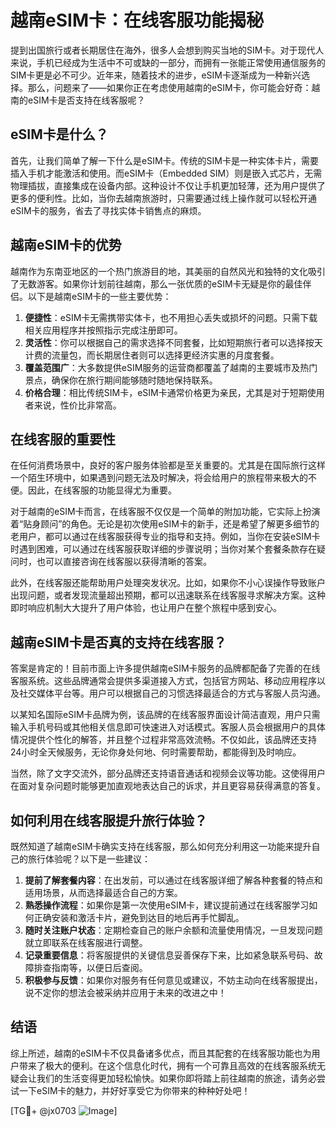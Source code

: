 # 越南eSIM卡：在线客服功能揭秘

提到出国旅行或者长期居住在海外，很多人会想到购买当地的SIM卡。对于现代人来说，手机已经成为生活中不可或缺的一部分，而拥有一张能正常使用通信服务的SIM卡更是必不可少。近年来，随着技术的进步，eSIM卡逐渐成为一种新兴选择。那么，问题来了——如果你正在考虑使用越南的eSIM卡，你可能会好奇：越南的eSIM卡是否支持在线客服呢？

## eSIM卡是什么？

首先，让我们简单了解一下什么是eSIM卡。传统的SIM卡是一种实体卡片，需要插入手机才能激活和使用。而eSIM卡（Embedded SIM）则是嵌入式芯片，无需物理插拔，直接集成在设备内部。这种设计不仅让手机更加轻薄，还为用户提供了更多的便利性。比如，当你去越南旅游时，只需要通过线上操作就可以轻松开通eSIM卡的服务，省去了寻找实体卡销售点的麻烦。

## 越南eSIM卡的优势

越南作为东南亚地区的一个热门旅游目的地，其美丽的自然风光和独特的文化吸引了无数游客。如果你计划前往越南，那么一张优质的eSIM卡无疑是你的最佳伴侣。以下是越南eSIM卡的一些主要优势：

1. **便捷性**：eSIM卡无需携带实体卡，也不用担心丢失或损坏的问题。只需下载相关应用程序并按照指示完成注册即可。
2. **灵活性**：你可以根据自己的需求选择不同套餐，比如短期旅行者可以选择按天计费的流量包，而长期居住者则可以选择更经济实惠的月度套餐。
3. **覆盖范围广**：大多数提供eSIM服务的运营商都覆盖了越南的主要城市及热门景点，确保你在旅行期间能够随时随地保持联系。
4. **价格合理**：相比传统SIM卡，eSIM卡通常价格更为亲民，尤其是对于短期使用者来说，性价比非常高。

## 在线客服的重要性

在任何消费场景中，良好的客户服务体验都是至关重要的。尤其是在国际旅行这样一个陌生环境中，如果遇到问题无法及时解决，将会给用户的旅程带来极大的不便。因此，在线客服的功能显得尤为重要。

对于越南的eSIM卡而言，在线客服不仅仅是一个简单的附加功能，它实际上扮演着“贴身顾问”的角色。无论是初次使用eSIM卡的新手，还是希望了解更多细节的老用户，都可以通过在线客服获得专业的指导和支持。例如，当你在安装eSIM卡时遇到困难，可以通过在线客服获取详细的步骤说明；当你对某个套餐条款存在疑问时，也可以直接咨询在线客服以获得清晰的答案。

此外，在线客服还能帮助用户处理突发状况。比如，如果你不小心误操作导致账户出现问题，或者发现流量超出预期，都可以迅速联系在线客服寻求解决方案。这种即时响应机制大大提升了用户体验，也让用户在整个旅程中感到安心。

## 越南eSIM卡是否真的支持在线客服？

答案是肯定的！目前市面上许多提供越南eSIM卡服务的品牌都配备了完善的在线客服系统。这些品牌通常会提供多渠道接入方式，包括官方网站、移动应用程序以及社交媒体平台等。用户可以根据自己的习惯选择最适合的方式与客服人员沟通。

以某知名国际eSIM卡品牌为例，该品牌的在线客服界面设计简洁直观，用户只需输入手机号码或其他相关信息即可快速进入对话模式。客服人员会根据用户的具体情况提供个性化的解答，并且整个过程非常高效流畅。不仅如此，该品牌还支持24小时全天候服务，无论你身处何地、何时需要帮助，都能得到及时响应。

当然，除了文字交流外，部分品牌还支持语音通话和视频会议等功能。这使得用户在面对复杂问题时能够更加直观地表达自己的诉求，并且更容易获得满意的答复。

## 如何利用在线客服提升旅行体验？

既然知道了越南eSIM卡确实支持在线客服，那么如何充分利用这一功能来提升自己的旅行体验呢？以下是一些建议：

1. **提前了解套餐内容**：在出发前，可以通过在线客服详细了解各种套餐的特点和适用场景，从而选择最适合自己的方案。
2. **熟悉操作流程**：如果你是第一次使用eSIM卡，建议提前通过在线客服学习如何正确安装和激活卡片，避免到达目的地后再手忙脚乱。
3. **随时关注账户状态**：定期检查自己的账户余额和流量使用情况，一旦发现问题就立即联系在线客服进行调整。
4. **记录重要信息**：将客服提供的关键信息妥善保存下来，比如紧急联系号码、故障排查指南等，以便日后查阅。
5. **积极参与反馈**：如果你对服务有任何意见或建议，不妨主动向在线客服提出，说不定你的想法会被采纳并应用于未来的改进之中！

## 结语

综上所述，越南的eSIM卡不仅具备诸多优点，而且其配套的在线客服功能也为用户带来了极大的便利。在这个信息化时代，拥有一个可靠且高效的在线客服系统无疑会让我们的生活变得更加轻松愉快。如果你即将踏上前往越南的旅途，请务必尝试一下eSIM卡的魅力，并好好享受它为你带来的种种好处吧！

[TG💪+ @jx0703 ![Image](https://github.com/user-attachments/assets/dbca1d08-cadb-493c-b0ec-ad6f7a83f270)]